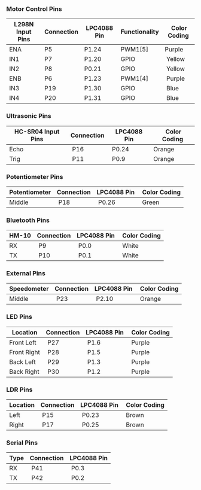 ### Motor Control Pins

| L298N Input Pins  | Connection | LPC4088 Pin | Functionality | Color Coding
| ------------- | ------------- | ------------- | ------------- | ------------- |
| ENA  | P5  | P1.24 | PWM1[5] | Purple
| IN1  | P7 | P1.20 | GPIO | Yellow
| IN2  | P8  | P0.21 | GPIO | Yellow
| ENB  | P6  | P1.23 | PWM1[4] | Purple
| IN3  | P19  | P1.30 | GPIO | Blue 
| IN4  | P20  | P1.31 | GPIO | Blue


### Ultrasonic Pins
| HC-SR04 Input Pins  | Connection | LPC4088 Pin | Color Coding
| ------------- | ------------- | -------------  | ------------- |
Echo | P16 | P0.24 | Orange
Trig | P11 | P0.9 | Orange

### Potentiometer Pins
| Potentiometer | Connection | LPC4088 Pin | Color Coding
| ------------- | ------------- | -------------  | ------------- |
Middle | P18 | P0.26 | Green

### Bluetooth Pins
| HM-10 | Connection | LPC4088 Pin | Color Coding
| ------------- | ------------- | -------------  | ------------- |
RX | P9 | P0.0 | White
TX | P10 | P0.1 | White

### External Pins
| Speedometer | Connection | LPC4088 Pin | Color Coding
| ------------- | ------------- | -------------  | ------------- |
Middle | P23 | P2.10 | Orange

### LED Pins
| Location | Connection | LPC4088 Pin | Color Coding
| ------------- | ------------- | -------------  | ------------- |
Front Left | P27 | P1.6 | Purple
Front Right | P28 | P1.5 | Purple
Back Left | P29 | P1.3 | Purple
Back Right | P30 | P1.2 | Purple

### LDR Pins
| Location | Connection | LPC4088 Pin | Color Coding
| ------------- | ------------- | -------------  | ------------- |
Left | P15 | P0.23 | Brown
Right | P17 | P0.25 | Brown

### Serial Pins
| Type | Connection | LPC4088 Pin
| ------------- | ------------- | -------------  |
RX | P41 | P0.3
TX | P42 | P0.2
